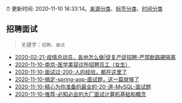 :alarm_clock: 更新时间: 2020-11-10 16:33:14。[来源分类](../README.md)、[标签分类](../TAGS.md)、[时间分类](../TIMELINE.md)

## 招聘面试


> 关键字：`招聘`、`面试`



- [2020-02-21-疫情总动员，各地怎么做|促复产促招聘-严禁断路硬隔离](http://m.china.caixin.com/m/2020-02-22/101519091.html) 
- [2020-11-10-南京-医学美容诊所招聘员工（女生）](https://www.v2ex.com/t/723751) 
- [2020-11-10-面试过-200-人的经验，都在这里了](https://toutiao.io/k/pfctyn9) 
- [2020-11-10-搞定-spring-aop-面试题，这一篇就够了](https://toutiao.io/k/ekz4xzi) 
- [2020-11-10-精心为你准备的最全的-20-道-MySQL-面试题](https://toutiao.io/k/5lujxq0) 
- [2020-11-10-推荐-必知必会的大厂面试计算机基础和概念](https://toutiao.io/k/xvy1us5) 